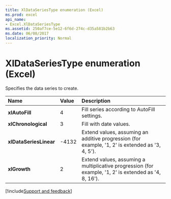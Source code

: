 ```yaml
---
title: XlDataSeriesType enumeration (Excel)
ms.prod: excel
api_name:
- Excel.XlDataSeriesType
ms.assetid: 250af7ce-5e12-6f6d-274c-d35a581b2b63
ms.date: 06/08/2017
localization_priority: Normal
---
```



# XlDataSeriesType enumeration (Excel)

Specifies the data series to create.



|Name|Value|Description|
|:-----|:-----|:-----|
| **xlAutoFill**|4|Fill series according to AutoFill settings.|
| **xlChronological**|3|Fill with date values.|
| **xlDataSeriesLinear**|-4132|Extend values, assuming an additive progression (for example, '1, 2' is extended as '3, 4, 5').|
| **xlGrowth**|2|Extend values, assuming a multiplicative progression (for example, '1, 2' is extended as '4, 8, 16').|

[!include[Support and feedback](~/includes/feedback-boilerplate.md)]